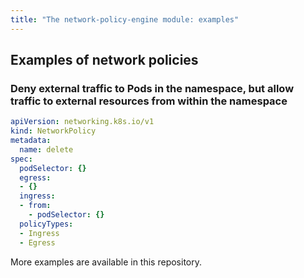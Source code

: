 ```yaml
---
title: "The network-policy-engine module: examples"
---
```


## Examples of network policies

### Deny external traffic to Pods in the namespace, but allow traffic to external resources from within the namespace

```yaml
apiVersion: networking.k8s.io/v1
kind: NetworkPolicy
metadata:
  name: delete
spec:
  podSelector: {}
  egress:
  - {}
  ingress:
  - from:
    - podSelector: {}
  policyTypes:
  - Ingress
  - Egress
```

More examples are available in this repository.
